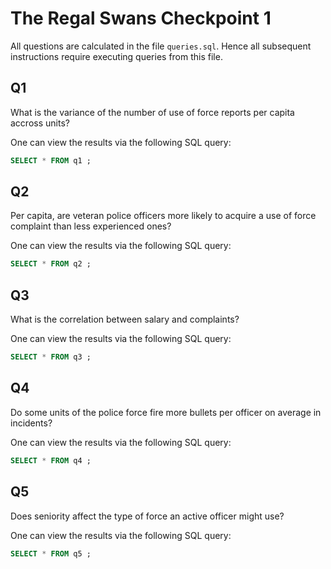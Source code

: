 # The Regal Swans Checkpoint 1

All questions are calculated in the file `queries.sql`. Hence all
subsequent instructions require executing queries from this file.

## Q1

What is the variance of the number of use of force reports per capita
accross units?

One can view the results via the following SQL query:

```sql
SELECT * FROM q1 ;
```

## Q2

Per capita, are veteran police officers more likely to acquire a use
of force complaint than less experienced ones?

One can view the results via the following SQL query:

```sql
SELECT * FROM q2 ;
```

## Q3

What is the correlation between salary and complaints?

One can view the results via the following SQL query:

```sql
SELECT * FROM q3 ;
```

## Q4

Do some units of the police force fire more bullets per officer on
average in incidents?

One can view the results via the following SQL query:

```sql
SELECT * FROM q4 ;
```

## Q5

Does seniority affect the type of force an active officer might use?

One can view the results via the following SQL query:

```sql
SELECT * FROM q5 ;
```
